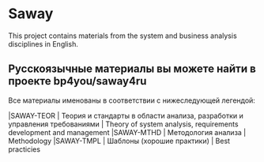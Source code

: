 # Saway

This project contains materials from the system and business analysis disciplines in English.

Русскоязычные материалы вы можете найти в проекте bp4you/saway4ru 
----

Все материалы именованы в соответствии с нижеследующей легендой:

|SAWAY-TEOR | Теория и стандарты в области анализа, разработки и управления требованиями | Theory of system analysis, requirements development and management
|SAWAY-MTHD | Методология анализа | Methodology
|SAWAY-TMPL | Шаблоны (хорошие практики) | Best practicies
